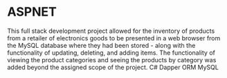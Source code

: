 # ASPNET
This full stack development project allowed for the inventory of products from a retailer of electronics goods to be presented in a web browser from the MySQL database where they had been stored - along with the functionality of updating, deleting, and adding items. The functionality of viewing the product categories and seeing the products by category was added beyond the assigned scope of the project.
C#
Dapper ORM
MySQL

